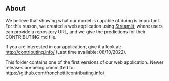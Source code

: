 ## About
We believe that showing what our model is capable of doing is important. For this reason, we created a web application using [Streamlit](https://streamlit.io/), where users can provide a repository URL, and we give the predictions for their CONTRIBUTING.md file. 

If you are interested in our application, give it a look at: http://contributing.info/ (Last time available: 08/10/2022).

This folder contains one of the first versions of our web application. Newer releases are being committed to: https://github.com/fronchetti/contributing.info/

